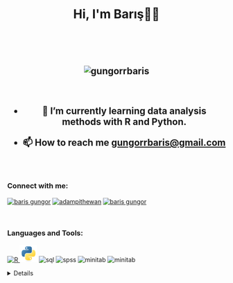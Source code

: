 <h1 align="center">Hi, I'm Barış🖖🏼
<h2 align="center">
<br>
<br>



  
  
<p><img align="center" src="https://github.com/gungorrbaris/gungorrbaris/blob/main/date-everywhere-data.gif" alt="gungorrbaris" height="300" width="300" /></p>
<br>


- 🌱 I’m currently learning data analysis methods with R and Python.

- 📫 How to reach me **gungorrbaris@gmail.com**


<br>

<h3 align="left">Connect with me:</h3>
<p align="left">
  <a href="https://www.linkedin.com/in/baris-gungor/" target="blank"><img align="center"
      src="https://raw.githubusercontent.com/rahuldkjain/github-profile-readme-generator/master/src/images/icons/Social/linked-in-alt.svg"
      alt="baris gungor" height="30" width="40" /></a>
  <a href="https://www.kaggle.com/gungorrbaris" target="blank"><img align="center"
      src="https://www.kaggle.com/static/images/site-logo.svg"
      alt="adampithewan" height="30" width="40" /></a>
 <a href="https://discord.com/users/782537713995481088" target="blank"><img align="center"
      src="https://www.svgrepo.com/show/353655/discord-icon.svg"
      alt="baris gungor" height="30" width="40" /></a>
</p>

<br>

<h3 align="left">Languages and Tools:</h3>
<p align="left"> <a href="https://www.r-project.org/" target="_blank" rel="noreferrer"> <img
      src="https://www.r-project.org/Rlogo.png"
      alt="R" width="40" height="40" /> </a> <a target="_blank" rel="noreferrer">
    <img src="https://raw.githubusercontent.com/devicons/devicon/master/icons/python/python-original.svg" alt="python"
      width="40" height="40" /> 
      <img src="https://user-images.githubusercontent.com/29695545/46472992-89ea3300-c7e7-11e8-95bb-b47507b6f6cb.jpg" alt="sql"
      width="80" height="40" />
    <img src="https://img.utdstc.com/icon/b26/4ba/b264ba409e402f7b4c5300e12a10f3bf93855836363b1cd6845f11c7d9175d12:200" alt="spss"
      width="40" height="40" />
   <img src="https://bilisimkitabi.com/portal/upload/post/61a7b1c6f3d02_7-minitab.jpg" alt="minitab"
      width="80" height="40" />
   <img src="https://upload.wikimedia.org/wikipedia/commons/1/10/SAS_logo_horiz.svg" alt="minitab"
      width="80" height="40" />
<br>



<details>
<summary>Stats </summary>
<p>&nbsp;<img align="center" src="https://github-readme-stats.vercel.app/api?username=gungorrbaris&show_icons=true&locale=en&bg_color=0d1117&text_color=ffffff&repo=convoychat"
    alt="gungorrbaris" /></p>



<p>&nbsp;<img align="center" src="https://github-readme-streak-stats.herokuapp.com/?user=gungorrbaris&theme=dark&background=0d1117&date_format=M%20j%5B%2C%20Y%5D" alt="adam-pw" /></p>




